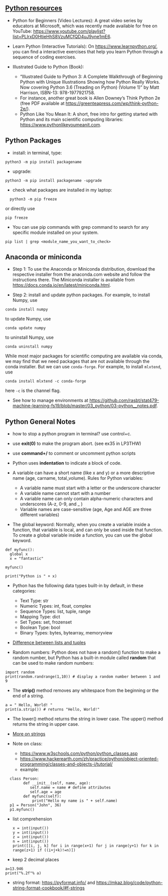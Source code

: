 ## [Python resources](http://pages.stat.wisc.edu/~sraschka/teaching/stat451-fs2020/)

- Python for Beginners (Video Lectures): A great video series by educators at Microsoft, which was recently made available for free on YouTube: https://www.youtube.com/playlist?list=PLlrxD0HtieHhS8VzuMCfQD4uJ9yne1mE6.

- Learn Python (Interactive Tutorials): On https://www.learnpython.org/, you can find a interactive exercises that help you learn Python through a sequence of coding exercises.

- Illustrated Guide to Python (Book): 
   - “Illustrated Guide to Python 3: A Complete Walkthrough of Beginning Python with Unique Illustrations Showing how Python Really Works. Now covering Python 3.6 (Treading on Python) (Volume 1)” by Matt Harrison, ISBN-13: 978-1977921758.
   - For instance, another great book is Allen Downey’s Think Python 2e (free PDF available at https://greenteapress.com/wp/think-python-2e/).
   - Python Like You Mean It: A short, free intro for getting started with Python and its main scientific computing libraries: https://www.pythonlikeyoumeanit.com.








## Python Packages
- install: in terminal, type:
```
python3 -m pip install packagename
```
- upgrade:
```
python3 -m pip install packagename -upgrade
```
- check what packages are installed in my laptop:
```
  python3 -m pip freeze
```
or directly use
```
pip freeze
```

- You can use pip commands with grep command to search for any specific module installed on your system.
```
pip list | grep <module_name_you_want_to_check>
```




## Anaconda or miniconda

- Step 1: To use the Anaconda or Miniconda distribution, download the respective installer from the anaconda.com website
and follow the instructions there. The Miniconda installer is available from https://docs.conda.io/en/latest/miniconda.html.

- Step 2: install and update python packages. For example, to install Numpy, use

```
conda install numpy
```
to update Numpy, use
```
conda update numpy
```
to uninstall Numpy, use
```
conda uninstall numpy
```

While most major packages for scientific computing are available via conda, we may find
that we need packages that are not available through the conda installer. But we can use `conda-forge`. For example, to install `mlxtend`, use

```
conda install mlxtend -c conda-forge
```
here `-c` is the channel flag.

- See how to manage environments at https://github.com/rasbt/stat479-machine-learning-fs19/blob/master/03_python/03-python__notes.pdf.






## Python General Notes

- how to stop a python program in terminal?
  use control+c.
- use **exit(0)** to make the program abort. (see ex35 in LP3THW)
- use **command+/** to comment or uncomment python scripts
- Python uses **indentation** to indicate a block of code.
- A variable can have a short name (like x and y) or a more descriptive name (age, carname, total_volume). Rules for Python variables:
  - A variable name must start with a letter or the underscore character
  - A variable name cannot start with a number
  - A variable name can only contain alpha-numeric characters and underscores (A-z, 0-9, and _ )  
  - Variable names are case-sensitive (age, Age and AGE are three different variables)

- The global keyword: Normally, when you create a variable inside a function, that variable is local, and can only be used inside that function. To create a global variable inside a function, you can use the global keyword.

```
def myfunc():
  global x
  x = "fantastic"

myfunc()

print("Python is " + x)
```

- Python has the following data types built-in by default, in these categories:
  - Text Type:	str
  - Numeric Types:	int, float, complex
  - Sequence Types:	list, tuple, range
  - Mapping Type:	dict
  - Set Types:	set, frozenset
  - Boolean Type:	bool
  - Binary Types:	bytes, bytearray, memoryview

- [Difference between lists and tuples](https://www.afternerd.com/blog/difference-between-list-tuple/)

- Random numbers: Python does not have a random() function to make a random number, but Python has a built-in module called **random** that can be used to make random numbers:

```
import random
print(random.randrange(1,10)) # display a random number between 1 and 9
```

- The **strip()** method removes any whitespace from the beginning or the end of a string.
```
a = " Hello, World! "
print(a.strip()) # returns "Hello, World!"
```
- The lower() method returns the string in lower case. The upper() method returns the string in upper case.
- [More on strings](https://www.w3schools.com/python/python_strings.asp)

- Note on class:
  - https://www.w3schools.com/python/python_classes.asp
  - https://www.hackerearth.com/zh/practice/python/object-oriented-programming/classes-and-objects-i/tutorial/
  - example:

```
  class Person:
        def __init__(self, name, age):
           self.name = name # define attributes
           self.age = age
        def myfunc(self):
            print("Hello my name is " + self.name)
  p1 = Person("John", 36)
  p1.myfunc()
```  
- list comprehension
  ```
  x = int(input())
  y = int(input())
  z = int(input())
  n = int(input())
  print([[i, j, k] for i in range(x+1) for j in range(y+1) for k in range(z+1) if ((i+j+k)!=n)])
  ```
- keep 2 decimal places
```
a=13.946
print("%.2f"% a)
```

- string format: https://pyformat.info/ and https://mkaz.blog/code/python-string-format-cookbook/#f-strings
